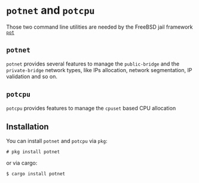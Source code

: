 # `potnet` and `potcpu`

Those two command line utilities are needed by the FreeBSD jail framework [`pot`](https://github.com/pizzamig/pot)

## `potnet`

`potnet` provides several features to manage the `public-bridge` and the `private-bridge` network types, like IPs allocation, network segmentation, IP validation and so on.

## `potcpu`
`potcpu` provides features to manage the `cpuset` based CPU allocation

## Installation

You can install `potnet` and `potcpu` via `pkg`:
```shell
# pkg install potnet
```

or via cargo:
```shell
$ cargo install potnet
```
